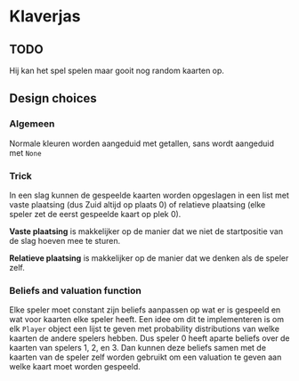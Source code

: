 # Klaverjas 

## TODO
Hij kan het spel spelen maar gooit nog random kaarten op.


## Design choices
### Algemeen
Normale kleuren worden aangeduid met getallen, sans wordt aangeduid met `None`

### Trick
In een slag kunnen de gespeelde kaarten worden opgeslagen in een list met vaste plaatsing (dus Zuid altijd op plaats 0) of relatieve plaatsing (elke speler zet de eerst gespeelde kaart op plek 0).

**Vaste plaatsing** is makkelijker op de manier dat we niet de startpositie van de slag hoeven mee te sturen.

**Relatieve plaatsing** is makkelijker op de manier dat we denken als de speler zelf.


### Beliefs and valuation function
Elke speler moet constant zijn beliefs aanpassen op wat er is gespeeld en wat voor kaarten elke speler heeft. Een idee om dit te implementeren is om elk `Player` object een lijst te geven met probability distributions van welke kaarten de andere spelers hebben. Dus speler 0 heeft aparte beliefs over de kaarten van spelers 1, 2, en 3.
Dan kunnen deze beliefs samen met de kaarten van de speler zelf worden gebruikt om een valuation te geven aan welke kaart moet worden gespeeld.
